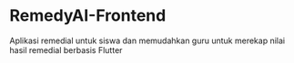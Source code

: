 # RemedyAI-Frontend
Aplikasi remedial untuk siswa dan memudahkan guru untuk merekap nilai hasil remedial berbasis Flutter
